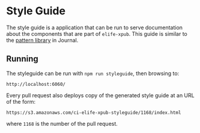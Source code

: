 # Style Guide

The style guide is a application that can be run to serve documentation about the components that are part of `elife-xpub`. This guide is similar to the [pattern library](https://ui-patterns.elifesciences.org/) in Journal.

## Running

The styleguide can be run with `npm run styleguide`, then browsing to:

```
http://localhost:6060/
```

Every pull request also deploys copy of the generated style guide at an URL of the form:

```
https://s3.amazonaws.com/ci-elife-xpub-styleguide/1168/index.html
```

where `1168` is the number of the pull request.
